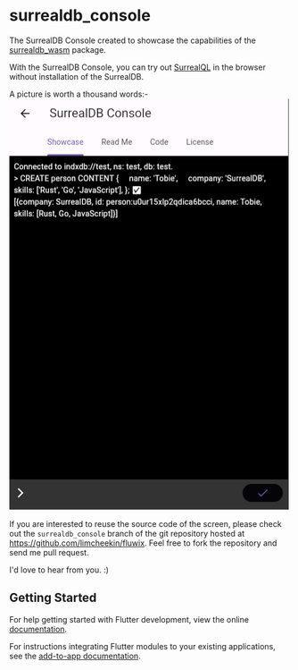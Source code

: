 # surrealdb_console

The SurrealDB Console created to showcase the capabilities of the [surrealdb_wasm](https://pub.dev/packages/surrealdb_wasm) package.

With the SurrealDB Console, you can try out [SurrealQL](https://docs.surrealdb.com/docs/surrealql/overview) in the browser without installation of the SurrealDB.

A picture is worth a thousand words:-
![SurrealDB Console screenshots](https://github.com/limcheekin/fluwix/raw/main/surrealdb_console/images/screenshot.png "SurrealDB Console screenshots")

If you are interested to reuse the source code of the screen, please check out the `surrealdb_console` branch of the git repository hosted at https://github.com/limcheekin/fluwix. Feel free to fork the repository and send me pull request.

I'd love to hear from you. :)

## Getting Started

For help getting started with Flutter development, view the online
[documentation](https://flutter.dev/).

For instructions integrating Flutter modules to your existing applications,
see the [add-to-app documentation](https://flutter.dev/docs/development/add-to-app).
